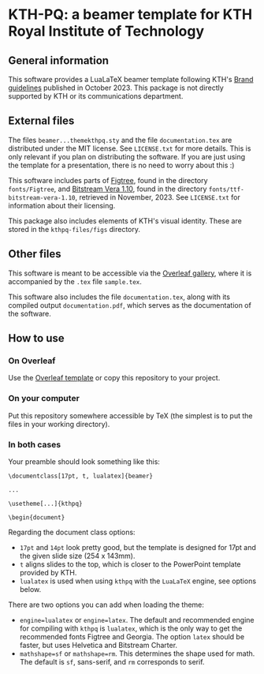 KTH-PQ: a beamer template for KTH Royal Institute of Technology
===============================================================

General information
-------------------

This software provides a LuaLaTeX beamer template following KTH's
[Brand guidelines](https://intra.kth.se/en/administration/kommunikation/varumarke/grafiskprofil/kth-s-grafiska-profil-1.844676)
published in October 2023. This package is not directly supported by KTH or
its communications department.

External files
--------------

The files `beamer...themekthpq.sty` and the file `documentation.tex` are
distributed under the MIT license. See `LICENSE.txt` for more details. This is
only relevant if you plan on distributing the software. If you are just
using the template for a presentation, there is no need to worry about this :)

This software includes parts of
[Figtree](https://github.com/erikdkennedy/figtree/tree/master), found in the
directory `fonts/Figtree`, and
[Bitstream Vera 1.10](https://download.gnome.org/sources/ttf-bitstream-vera/),
found in the directory `fonts/ttf-bitstream-vera-1.10`, retrieved in November,
2023. See `LICENSE.txt` for information about their licensing.

This package also includes elements of KTH's visual identity. These are stored
in the `kthpq-files/figs` directory.

Other files
-----------

This software is meant to be accessible via the
[Overleaf gallery](https://www.overleaf.com/gallery/tagged/kth), where it is
accompanied by the `.tex` file `sample.tex`.

This software also includes the file `documentation.tex`, along with its
compiled output `documentation.pdf`, which serves as the documentation of the
software.

How to use
----------

### On Overleaf

Use the [Overleaf template](https://www.overleaf.com/latex/templates/kthpq-a-kth-beamer-template/ntqfkcrrsbhf) or copy this repository to your
project.

### On your computer

Put this repository somewhere accessible by TeX (the simplest is to put the
files in your working directory).

### In both cases

Your preamble should look something like this:
    
    \documentclass[17pt, t, lualatex]{beamer}
    
    ...
    
    \usetheme[...]{kthpq}
    
    \begin{document}

Regarding the document class options:
- `17pt` and `14pt` look pretty good, but the template is designed for 17pt and
  the given slide size (254 x 143mm).
- `t` aligns slides to the top, which is closer to the PowerPoint template
  provided by KTH.
- `lualatex` is used when using `kthpq` with the `LuaLaTeX` engine, see options
  below.

There are two options you can add when loading the theme:
- `engine=lualatex` or `engine=latex`. The default and recommended engine for
  compiling with `kthpq` is `lualatex`, which is the only way to get the
  recommended fonts Figtree and Georgia. The option `latex` should be faster,
  but uses Helvetica and Bitstream Charter.
- `mathshape=sf` or `mathshape=rm`. This determines the shape used for math.
  The default is `sf`, sans-serif, and `rm` corresponds to serif.
